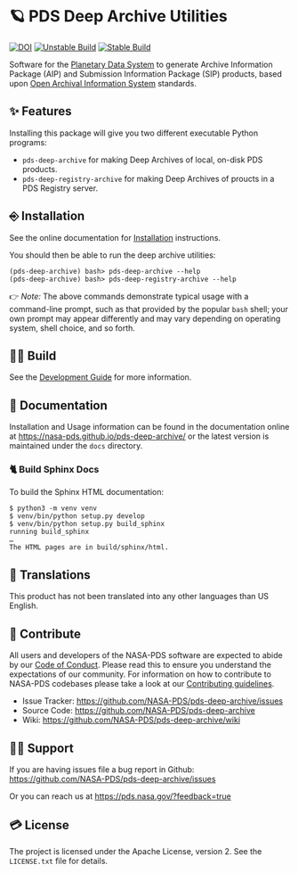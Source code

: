 # 🪐 PDS Deep Archive Utilities


[![DOI](https://zenodo.org/badge/DOI/10.5281/zenodo.5750540.svg)](https://doi.org/10.5281/zenodo.5750540) [![Unstable Build](https://github.com/NASA-PDS/pds-deep-archive/workflows/%F0%9F%A4%AA%20Unstable%20integration%20&%20delivery/badge.svg "Latest unstable integration log")](https://github.com/NASA-PDS/pds-deep-archive/actions?query=workflow%3A%22%F0%9F%A4%AA+Unstable+integration+%26+delivery%22) [![Stable Build](https://github.com/NASA-PDS/pds-deep-archive/workflows/%F0%9F%98%8C%20Stable%20integration%20&%20delivery/badge.svg "Latest stable integration log")](https://github.com/NASA-PDS/pds-deep-archive/actions?query=workflow%3A%22%F0%9F%98%8C+Stable+integration+%26+delivery%2)


Software for the [Planetary Data System](https://pds.nasa.gov/) to generate Archive Information Package (AIP) and Submission Information Package (SIP) products, based upon [Open Archival Information System](https://www2.archivists.org/groups/standards-committee/open-archival-information-system-oais) standards.


## ✨ Features

Installing this package will give you two different executable Python programs:

-   `pds-deep-archive` for making Deep Archives of local, on-disk PDS products.
-   `pds-deep-registry-archive` for making Deep Archives of proucts in a PDS Registry server.


## ⎆ Installation

See the online documentation for [Installation](https://nasa-pds.github.io/pds-deep-archive/installation/) instructions.

You should then be able to run the deep archive utilities:

    (pds-deep-archive) bash> pds-deep-archive --help
    (pds-deep-archive) bash> pds-deep-registry-archive --help

👉 _Note:_ The above commands demonstrate typical usage with a command-line prompt, such as that provided by the popular `bash` shell; your own prompt may appear differently and may vary depending on operating system, shell choice, and so forth.


## 👷‍♂️ Build

See the [Development Guide](https://nasa-pds.github.io/pds-deep-archive/development/) for more information.


## 📄 Documentation

Installation and Usage information can be found in the documentation online at https://nasa-pds.github.io/pds-deep-archive/ or the latest version is maintained under the `docs` directory.


### 🐈 Build Sphinx Docs

To build the Sphinx HTML documentation:

```console
$ python3 -m venv venv
$ venv/bin/python setup.py develop
$ venv/bin/python setup.py build_sphinx
running build_sphinx
…
The HTML pages are in build/sphinx/html.
```


## 🥖 Translations

This product has not been translated into any other languages than US English.


## 👏 Contribute

All users and developers of the NASA-PDS software are expected to abide by our [Code of Conduct](https://github.com/NASA-PDS/.github/blob/main/CODE_OF_CONDUCT.md). Please read this to ensure you understand the expectations of our community. For information on how to contribute to NASA-PDS codebases please take a look at our [Contributing guidelines](https://github.com/NASA-PDS/.github/blob/main/CONTRIBUTING.md).

- Issue Tracker: https://github.com/NASA-PDS/pds-deep-archive/issues
- Source Code: https://github.com/NASA-PDS/pds-deep-archive
- Wiki: https://github.com/NASA-PDS/pds-deep-archive/wiki


## 💁‍♀️ Support

If you are having issues file a bug report in Github: https://github.com/NASA-PDS/pds-deep-archive/issues

Or you can reach us at https://pds.nasa.gov/?feedback=true


## 💳 License

The project is licensed under the Apache License, version 2. See the `LICENSE.txt` file for details.
